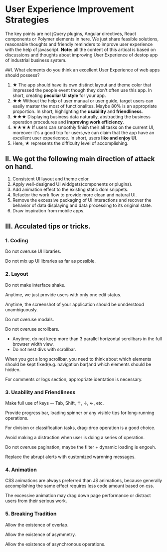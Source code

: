 # User Experience Improvement Strategies
The key points are not jQuery plugins, Angular directives, React components or Polymer elements in here. We just share feasible solutions, reasonable thoughts and friendly reminders to improve user experience with the help of javascript.
**Note:** all the content of this artical is based on discussions and thoughts about improving User Experience of destop app of industrial business system.

##Ⅰ. What elements do you think an excellent User Experience of web apps should possess?
1. ★ The app should have its own distinct layout and theme color that impressed the people event though they don't often use this app. In short, creating **peculiar UI style** for your app.  
2. ★★ Without the help of user manual or user guide, target users can easily master the most of functionalites. Maybe 80% is an appropriate proportion. In short, highlighting the **usability** and **friendliness**.
3. ★★★ Displaying business data naturally, abstracting the business operation procedures and **improving work efficiency**. 
4. ★★★★ If users can smoothly finish their  all  tasks on the current UI, moreover it's a good trip for users,we can claim that the app have an excellent user experiecnce. In short, users **like and enjoy UI**.
5. Here, ★ represents the difficulty level of accomplishing.

## Ⅱ. We got the following main direction of attack on hand.
1. Consistent UI layout and theme color.
2. Apply well-designed UI widdgets(components or plugins).
3. Add animation effect to the existing static dom snippets.
4. Refactor the work flow to provide more clean and natural UI.
5. Remove the excessive packaging of UI interactions and recover the behavior of data displaying and data processing to its original state.
6. Draw inspiration from mobile apps.

## Ⅲ. Acculated  tips or tricks.

### 1. Coding

Do not overuse UI libraries.

Do not mix up UI libraries as far as possible.

### 2. Layout

Do not make interface shake.

Anytime, we just provide users with only one edit status.

Anytime, the screenshot of your application should be unnderstood unambiguously.

Do not overuse modals.

Do not overuse scrollbars.
* Anytime, do not keep more than 3 parallel horizontal scrollbars in the full browser width view.
* Do not nest divs with scrollbar.

When you got a long scrollbar, you need to think about which elements should be kept fixed(e.g. navigation bar)and which elements should be hidden.

For comments or logs section, appropriate identation is necessary.

### 3. Usability and Friendliness

Make full use of keys -- Tab, Shift, ↑, ↓, ←, etc.

Provide progress bar, loading spinner or any visible tips for long-running operations.

For division or classification tasks, drag-drop operation is a good choice.

Avoid making a distraction when user is doing a series of operation.

Do not overuse pagination, maybe the filter + dynamic loading is engouh.

Replace the abrupt alerts with customized warnning messages.

### 4. Animation

CSS animations are always preferred than JS animations, because generally accomplishing the same effect requires less code amount based on css.

The excessive animation may drag down page performance or distract users from their serious work.


### 5. Breaking Tradition

Allow the existence of overlap.

Allow the existence of asymmetry.

Allow the existence of asynchronous operations.


